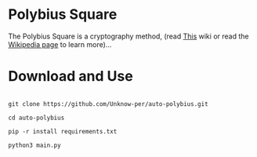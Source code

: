 # Polybius Square
The Polybius Square is a cryptography method, (read <a href="https://github.com/Unknow-per/auto-polybius/wiki/Polybius-Square">This</a> wiki or read the <a href="https://en.wikipedia.org/wiki/Polybius_square">Wikipedia page</a> to learn more)...

# Download and Use
```

git clone https://github.com/Unknow-per/auto-polybius.git

cd auto-polybius

pip -r install requirements.txt

python3 main.py

```
